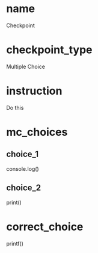 # name
Checkpoint   

# checkpoint_type
Multiple Choice

# instruction
Do this   

# mc_choices

## choice_1
console.log()

## choice_2
print()

# correct_choice
printf()